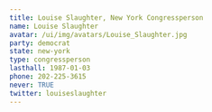 ```yaml
---
title: Louise Slaughter, New York Congressperson
name: Louise Slaughter
avatar: /ui/img/avatars/Louise_Slaughter.jpg
party: democrat
state: new-york
type: congressperson
lasthall: 1987-01-03
phone: 202-225-3615
never: TRUE
twitter: louiseslaughter
---
```

